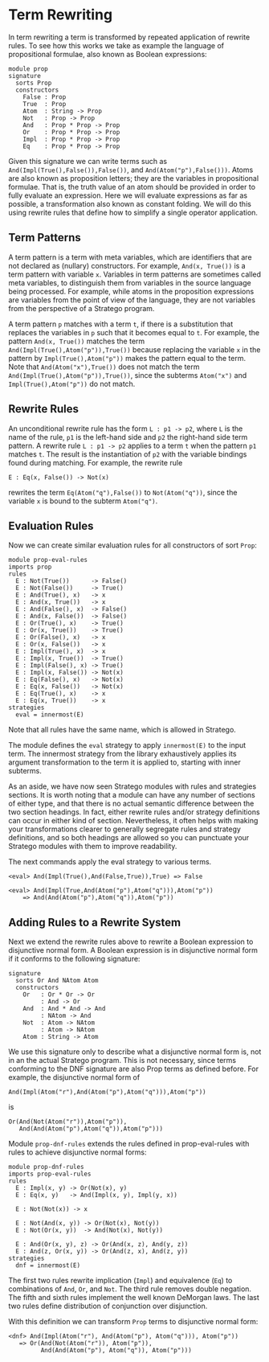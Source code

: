 # Term Rewriting

In term rewriting a term is transformed by repeated application of rewrite rules.
To see how this works we take as example the language of propositional formulae, also known as Boolean expressions:

```stratego
module prop
signature
  sorts Prop
  constructors
    False : Prop
    True  : Prop
    Atom  : String -> Prop
    Not   : Prop -> Prop
    And   : Prop * Prop -> Prop
    Or    : Prop * Prop -> Prop
    Impl  : Prop * Prop -> Prop
    Eq    : Prop * Prop -> Prop
```

Given this signature we can write terms such as `And(Impl(True(),False()),False())`, and `And(Atom("p"),False()))`.
Atoms are also known as proposition letters; they are the variables in propositional formulae.
That is, the truth value of an atom should be provided in order to fully evaluate an expression.
Here we will evaluate expressions as far as possible, a transformation also known as constant folding.
We will do this using rewrite rules that define how to simplify a single operator application.

## Term Patterns

A term pattern is a term with meta variables, which are identifiers that are not declared as (nullary) constructors.
For example, `And(x, True())` is a term pattern with variable `x`.
Variables in term patterns are sometimes called meta variables, to distinguish them from variables in the source language being processed.
For example, while atoms in the proposition expressions are variables from the point of view of the language, they are not variables from the perspective of a Stratego program.

A term pattern `p` matches with a term `t`, if there is a substitution that replaces the variables in `p` such that it becomes equal to `t`.
For example, the pattern `And(x, True())` matches the term `And(Impl(True(),Atom("p")),True())` because replacing the variable `x` in the pattern by `Impl(True(),Atom("p"))` makes the pattern equal to the term.
Note that `And(Atom("x"),True())` does not match the term `And(Impl(True(),Atom("p")),True())`, since the subterms `Atom("x")` and `Impl(True(),Atom("p"))` do not match.

## Rewrite Rules

An unconditional rewrite rule has the form `L : p1 -> p2`, where `L` is the name of the rule, `p1` is the left-hand side and `p2` the right-hand side term pattern.
A rewrite rule `L : p1 -> p2` applies to a term `t` when the pattern `p1` matches `t`.
The result is the instantiation of `p2` with the variable bindings found during matching.
For example, the rewrite rule

```stratego
E : Eq(x, False()) -> Not(x)
```

rewrites the term `Eq(Atom("q"),False())` to `Not(Atom("q"))`, since the variable `x` is bound to the subterm `Atom("q")`.

## Evaluation Rules

Now we can create similar evaluation rules for all constructors of sort `Prop`:

```stratego
module prop-eval-rules
imports prop
rules
  E : Not(True())      -> False()
  E : Not(False())     -> True()
  E : And(True(), x)   -> x
  E : And(x, True())   -> x
  E : And(False(), x)  -> False()
  E : And(x, False())  -> False()
  E : Or(True(), x)    -> True()
  E : Or(x, True())    -> True()
  E : Or(False(), x)   -> x
  E : Or(x, False())   -> x
  E : Impl(True(), x)  -> x
  E : Impl(x, True())  -> True()
  E : Impl(False(), x) -> True()
  E : Impl(x, False()) -> Not(x)
  E : Eq(False(), x)   -> Not(x)
  E : Eq(x, False())   -> Not(x)
  E : Eq(True(), x)    -> x
  E : Eq(x, True())    -> x
strategies
  eval = innermost(E)
```

Note that all rules have the same name, which is allowed in Stratego.

<!-- Next we want to normalize terms with respect to a collection of rewrite rules.
This entails applying all rules to all subterms until no more rules can be applied.
The following module defines a rewrite system based on the rules for propositions above:

```stratego
module prop-eval
imports prop-eval-rules
strategies
  eval = innermost(E)
```

The module imports the Stratego Library (`libstrategolib`) and the module with the evaluation rules, and then
The module defines the main strategy to apply `innermost(E)` to the input term.
The innermost strategy from the library exhaustively applies its argument transformation to the term it is applied to, starting with inner subterms.

-->

The module defines the `eval` strategy to apply `innermost(E)` to the input term.
The innermost strategy from the library exhaustively applies its argument transformation to the term it is applied to, starting with inner subterms.

As an aside, we have now seen Stratego modules with rules and strategies sections.
It is worth noting that a module can have any number of sections of either type, and that there is no actual semantic difference between the two section headings.
In fact, either rewrite rules and/or strategy definitions can occur in either kind of section.
Nevertheless, it often helps with making your transformations clearer to generally segregate rules and strategy definitions, and so both headings are allowed so you can punctuate your Stratego modules with them to improve readability.

The next commands apply the eval strategy to various terms.

```stratego
<eval> And(Impl(True(),And(False,True)),True) => False

<eval> And(Impl(True,And(Atom("p"),Atom("q"))),Atom("p"))
    => And(And(Atom("p"),Atom("q")),Atom("p"))
```


## Adding Rules to a Rewrite System

Next we extend the rewrite rules above to rewrite a Boolean expression to disjunctive normal form.
A Boolean expression is in disjunctive normal form if it conforms to the following signature:

```stratego
signature
  sorts Or And NAtom Atom
  constructors
    Or   : Or * Or -> Or
         : And -> Or
    And  : And * And -> And
         : NAtom -> And
    Not  : Atom -> NAtom
         : Atom -> NAtom
    Atom : String -> Atom
```

We use this signature only to describe what a disjunctive normal form is, not in an the actual Stratego program.
This is not necessary, since terms conforming to the DNF signature are also Prop terms as defined before.
For example, the disjunctive normal form of

```stratego
And(Impl(Atom("r"),And(Atom("p"),Atom("q"))),Atom("p"))
```

is

```stratego
Or(And(Not(Atom("r")),Atom("p")),
   And(And(Atom("p"),Atom("q")),Atom("p")))
```

Module `prop-dnf-rules` extends the rules defined in prop-eval-rules with rules to achieve disjunctive normal forms:

```stratego
module prop-dnf-rules
imports prop-eval-rules
rules
  E : Impl(x, y) -> Or(Not(x), y)
  E : Eq(x, y)   -> And(Impl(x, y), Impl(y, x))

  E : Not(Not(x)) -> x

  E : Not(And(x, y)) -> Or(Not(x), Not(y))
  E : Not(Or(x, y))  -> And(Not(x), Not(y))

  E : And(Or(x, y), z) -> Or(And(x, z), And(y, z))
  E : And(z, Or(x, y)) -> Or(And(z, x), And(z, y))
strategies
  dnf = innermost(E)
```

The first two rules rewrite implication (`Impl`) and equivalence (`Eq`) to combinations of `And`, `Or`, and `Not`.
The third rule removes double negation.
The fifth and sixth rules implement the well known DeMorgan laws.
The last two rules define distribution of conjunction over disjunction.

<!-- We turn this set of rewrite rules into a compilable Stratego program in the same way as before:

```stratego
module prop-dnf
imports prop-dnf-rules
strategies
  dnf = innermost(E)
``` -->

With this definition we can transform `Prop` terms to disjunctive normal form:

```stratego
<dnf> And(Impl(Atom("r"), And(Atom("p"), Atom("q"))), Atom("p"))
   => Or(And(Not(Atom("r")), Atom("p")),
         And(And(Atom("p"), Atom("q")), Atom("p")))
```

<!-- compile it in the usual way

$ strc -i prop-dnf.str -la stratego-lib
so that we can use it to transform terms:

$ cat test3.prop
And(Impl(Atom("r"),And(Atom("p"),Atom("q"))),Atom("p"))
$ ./prop-dnf -i test3.prop
Or(And(Not(Atom("r")),Atom("p")),And(And(Atom("p"),Atom("q")),Atom("p"))) -->
